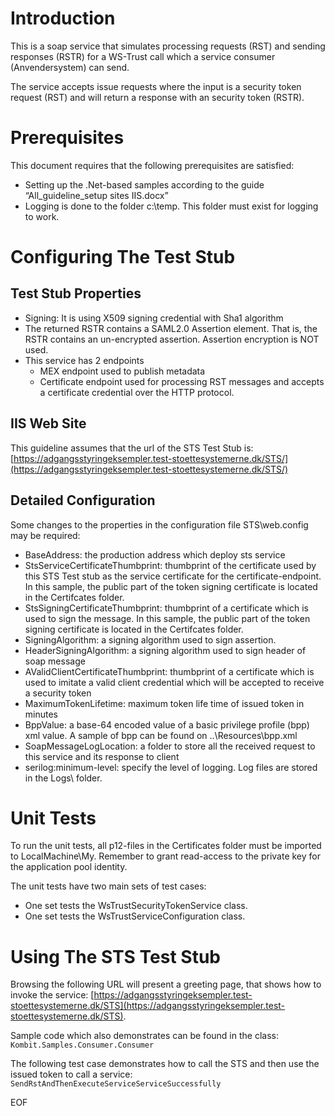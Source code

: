# Introduction
This is a soap service that simulates processing requests (RST) and sending responses (RSTR) for a WS-Trust call which a service consumer (Anvendersystem) can send.

The service accepts issue requests where the input is a security token request (RST) and will return a response with an security token (RSTR).

# Prerequisites
This document requires that the following prerequisites are satisfied:

- Setting up the .Net-based samples according to the guide “All_guideline_setup sites IIS.docx”
- Logging is done to the folder c:\temp. This folder must exist for logging to work.

# Configuring The Test Stub

## Test Stub Properties
- Signing: It is using X509 signing credential with Sha1 algorithm
- The returned RSTR contains a SAML2.0 Assertion element. That is, the RSTR contains an un-encrypted assertion. Assertion encryption is NOT used.
- This service has 2 endpoints
	- MEX endpoint used to publish metadata
	- Certificate endpoint used for processing RST messages and accepts a certificate credential over the HTTP protocol.

## IIS Web Site
This guideline assumes that the url of the STS Test Stub is:
[https://adgangsstyringeksempler.test-stoettesystemerne.dk/STS/](https://adgangsstyringeksempler.test-stoettesystemerne.dk/STS/)

## Detailed Configuration
Some changes to the properties in the configuration file STS\web.config may be required:
- BaseAddress: the production address which deploy sts service
- StsServiceCertificateThumbprint: thumbprint of the certificate used by this STS Test stub as the service certificate for the certificate-endpoint. In this sample, the public part of the token signing certificate is located in the Certifcates folder.
- StsSigningCertificateThumbprint: thumbprint of a certificate which is used to sign the message. In this sample, the public part of the token signing certificate is located in the Certifcates folder.
- SigningAlgorithm: a signing algorithm used to sign assertion.
- HeaderSigningAlgorithm: a signing algorithm used to sign header of soap message
- AValidClientCertificateThumbprint: thumbprint of a certificate which is used to imitate a valid client credential which will be accepted to receive a security token
- MaximumTokenLifetime: maximum token life time of issued token in minutes
- BppValue: a base-64 encoded value of a basic privilege profile (bpp) xml value. A sample of bpp can be found on ..\Resources\bpp.xml
- SoapMessageLogLocation: a folder to store all the received request to this service and its response to client
- serilog:minimum-level: specify the level of logging.  Log files are stored in the Logs\ folder.

# Unit Tests
To run the unit tests, all p12-files in the Certificates folder must be imported to LocalMachine\My. Remember to grant read-access to the private key for the application pool identity.

The unit tests have two main sets of test cases:
- One set tests the WsTrustSecurityTokenService class.
- One set tests the WsTrustServiceConfiguration class.

# Using The STS Test Stub
Browsing the following URL will present a greeting page, that shows how to invoke the service:
[https://adgangsstyringeksempler.test-stoettesystemerne.dk/STS](https://adgangsstyringeksempler.test-stoettesystemerne.dk/STS).

Sample code which also demonstrates can be found in the class:
`Kombit.Samples.Consumer.Consumer`

The following test case demonstrates how to call the STS and then use the issued token to call a service:
`SendRstAndThenExecuteServiceServiceSuccessfully`

EOF
